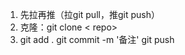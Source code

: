 1. 先拉再推（拉git pull，推git push）
2. 克隆：git clone  < repo>
3. git add .    git commit -m '备注'    git push